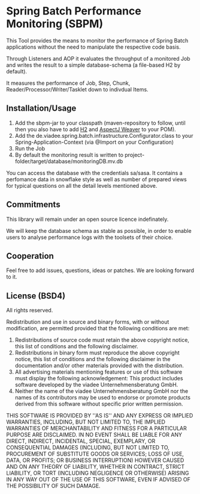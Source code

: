 # Spring Batch Performance Monitoring (SBPM)
This Tool provides the means to monitor the performance of Spring Batch applications without the need to manipulate the respective code basis.

Through Listeners and AOP it evaluates the throughput of a monitored Job and writes the result to a simple database-schema (a file-based H2 by default).

It measures the performance of Job, Step, Chunk, Reader/Processor/Writer/Tasklet down to indivdual Items.

## Installation/Usage

1. Add the sbpm-jar to your classpath (maven-repository to follow, until then you also have to add [H2](https://mvnrepository.com/artifact/com.h2database/h2/1.4.194) and [AspectJ Weaver](https://mvnrepository.com/artifact/org.aspectj/aspectjweaver/1.8.6) to your POM).
2. Add the de.viadee.spring.batch.infrastructure.Configurator.class to your Spring-Application-Context (via @Import on your Configuration) 
3. Run the Job
4. By default the monitoring result is written to project-folder/target/database/monitoringDB.mv.db

You can access the database with the credentials sa/sasa. It contains a perfomance data in snowflake style as well as number of prepared views for typical questions on all the detail levels mentioned above. 

## Commitments
This library will remain under an open source licence indefinately.

We will keep the database schema as stable as possible, in order to enable users to analyse performance logs with the toolsets of their choice.

## Cooperation
Feel free to add issues, questions, ideas or patches. We are looking forward to it.

## License (BSD4)
All rights reserved.

Redistribution and use in source and binary forms, with or without
modification, are permitted provided that the following conditions are met:
 1. Redistributions of source code must retain the above copyright
   notice, this list of conditions and the following disclaimer.
 2. Redistributions in binary form must reproduce the above copyright
    notice, this list of conditions and the following disclaimer in the
    documentation and/or other materials provided with the distribution.
 3. All advertising materials mentioning features or use of this software
    must display the following acknowledgement:
    This product includes software developed by the viadee Unternehmensberatung GmbH.
 4. Neither the name of the viadee Unternehmensberatung GmbH nor the
    names of its contributors may be used to endorse or promote products
    derived from this software without specific prior written permission.

THIS SOFTWARE IS PROVIDED BY <COPYRIGHT HOLDER> ''AS IS'' AND ANY
EXPRESS OR IMPLIED WARRANTIES, INCLUDING, BUT NOT LIMITED TO, THE IMPLIED
WARRANTIES OF MERCHANTABILITY AND FITNESS FOR A PARTICULAR PURPOSE ARE
DISCLAIMED. IN NO EVENT SHALL <COPYRIGHT HOLDER> BE LIABLE FOR ANY
DIRECT, INDIRECT, INCIDENTAL, SPECIAL, EXEMPLARY, OR CONSEQUENTIAL DAMAGES
(INCLUDING, BUT NOT LIMITED TO, PROCUREMENT OF SUBSTITUTE GOODS OR SERVICES;
LOSS OF USE, DATA, OR PROFITS; OR BUSINESS INTERRUPTION) HOWEVER CAUSED AND
ON ANY THEORY OF LIABILITY, WHETHER IN CONTRACT, STRICT LIABILITY, OR TORT
(INCLUDING NEGLIGENCE OR OTHERWISE) ARISING IN ANY WAY OUT OF THE USE OF THIS
SOFTWARE, EVEN IF ADVISED OF THE POSSIBILITY OF SUCH DAMAGE.
